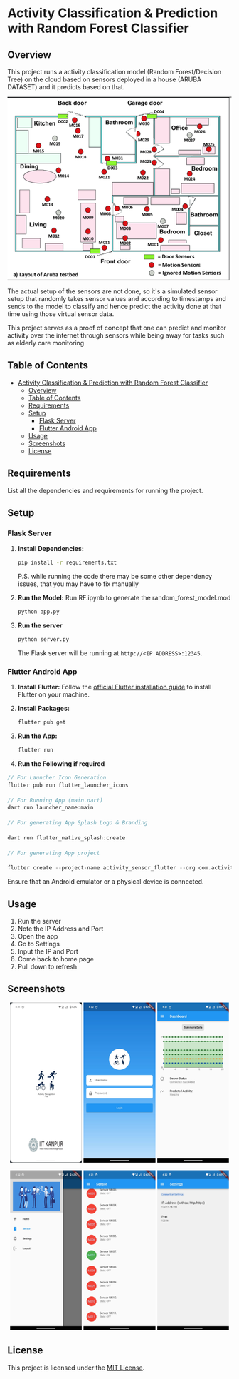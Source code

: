 
# Activity Classification & Prediction with Random Forest Classifier

## Overview

This project runs a activity classification model (Random Forest/Decision Tree) on the cloud based on sensors deployed in a house (ARUBA DATASET) and it predicts based on that.

![dataset](assets/dataset.png)

The actual setup of the sensors are not done, so it's a simulated sensor setup that randomly takes sensor values and according to timestamps and sends to the model to classify and hence predict the activity done at that time using those virtual sensor data. 

This project serves as a proof of concept that one can predict and monitor activity over the internet through sensors while being away for tasks such as elderly care monitoring

## Table of Contents

- [Activity Classification \& Prediction with Random Forest Classifier](#activity-classification--prediction-with-random-forest-classifier)
  - [Overview](#overview)
  - [Table of Contents](#table-of-contents)
  - [Requirements](#requirements)
  - [Setup](#setup)
    - [Flask Server](#flask-server)
    - [Flutter Android App](#flutter-app)
  - [Usage](#usage)
  - [Screenshots](#screenshots)
  - [License](#license)

## Requirements

List all the dependencies and requirements for running the project.

## Setup

### Flask Server

1. **Install Dependencies:**
   ```bash
   pip install -r requirements.txt
   ```
   P.S. while running the code there may be some other dependency issues, that you may have to fix manually

2. **Run the Model:**
   Run RF.ipynb to generate the random_forest_model.mod

   ```bash
   python app.py
   ```
3. **Run the server**
    ```bash
   python server.py
   ```


   The Flask server will be running at `http://<IP ADDRESS>:12345`.

### Flutter Android App

1. **Install Flutter:**
   Follow the [official Flutter installation guide](https://flutter.dev/docs/get-started/install) to install Flutter on your machine.

2. **Install Packages:**
   ```bash
   flutter pub get
   ```

3. **Run the App:**
   ```bash
   flutter run
   ```
4. **Run the Following if required**

```dart
// For Launcher Icon Generation
flutter pub run flutter_launcher_icons 

// For Running App (main.dart)
dart run launcher_name:main

// For generating App Splash Logo & Branding

dart run flutter_native_splash:create

// For generating App project

flutter create --project-name activity_sensor_flutter --org com.activity . 

```


Ensure that an Android emulator or a physical device is connected.

## Usage

1. Run the server
2. Note the IP Address and Port
3. Open the app 
4. Go to Settings
5. Input the IP and Port
6. Come back to home page
7. Pull down to refresh

## Screenshots

<p align='center'>
<img width="32%" src='assets/0.jpeg' alt='Splash Screen'>
<img width="32%" src='assets/1.jpeg' alt='Splash Screen'>
<img width="32%" src='assets/3.jpeg' alt='Splash Screen'>
</p>
<!-- <br> -->
<p align='center'>
<img width="32%" src='assets/2.jpeg' alt='Splash Screen'>
<img width="32%" src='assets/4.jpeg' alt='Splash Screen'>
<img width="32%" src='assets/5.jpeg' alt='Splash Screen'>
</p>

## License

This project is licensed under the [MIT License](LICENSE).

